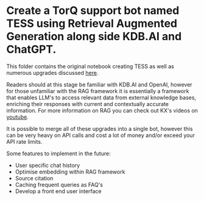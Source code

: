 # Create a TorQ support bot named TESS using Retrieval Augmented Generation along side KDB.AI and ChatGPT.

This folder contains the original notebook creating TESS as well as numerous upgrades discussed [here](https://dataintellect.com/news/tess-again/?preview=true). 

Readers should at this stage be familiar with KDB.AI and OpenAI, however for those unfamiliar with the RAG framework it is essentially a framework that enables LLM's to access relevant data from external knowledge bases, enriching their responses with current and contextually accurate information. For more information on RAG you can check out KX's videos on [youtube](https://www.youtube.com/@KxSystems/featured).

It is possible to merge all of these upgrades into a single bot, however this can be very heavy on API calls and cost a lot of money and/or exceed your API rate limits. 

Some features to implement in the future:
* User specific chat history
* Optimise embedding within RAG framework
* Source citation
* Caching frequent queries as FAQ's
* Develop a front end user interface

